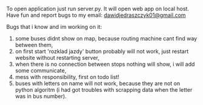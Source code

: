 To open application just run server.py.
It will open web app on local host.
Have fun and report bugs to my email: dawidjedraszczyk01@gmail.com


Bugs that i know and im working on it:
1. some buses didnt show on map, because routing machine cant find way between them,
2. on first start 'rozklad jazdy' button probably will not work, just restart website without restarting server,
3. when there is no connection between stops nothing will show, i will add some communicate,
4. mess with responsibility, first on todo list!
5. buses with letters on name will not work, because they are not on python algoritm (i had got troubles with scrapping data when the letter was in bus number).
